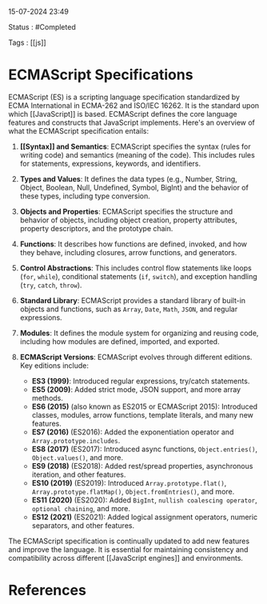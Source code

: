 
15-07-2024 23:49

Status : #Completed 

Tags : [[js]]

# ECMAScript Specifications

ECMAScript (ES) is a scripting language specification standardized by ECMA International in ECMA-262 and ISO/IEC 16262. It is the standard upon which [[JavaScript]] is based. ECMAScript defines the core language features and constructs that JavaScript implements. Here's an overview of what the ECMAScript specification entails:

1. **[[Syntax]] and Semantics**: ECMAScript specifies the syntax (rules for writing code) and semantics (meaning of the code). This includes rules for statements, expressions, keywords, and identifiers.

2. **Types and Values**: It defines the data types (e.g., Number, String, Object, Boolean, Null, Undefined, Symbol, BigInt) and the behavior of these types, including type conversion.

3. **Objects and Properties**: ECMAScript specifies the structure and behavior of objects, including object creation, property attributes, property descriptors, and the prototype chain.

4. **Functions**: It describes how functions are defined, invoked, and how they behave, including closures, arrow functions, and generators.

5. **Control Abstractions**: This includes control flow statements like loops (`for`, `while`), conditional statements (`if`, `switch`), and exception handling (`try`, `catch`, `throw`).

6. **Standard Library**: ECMAScript provides a standard library of built-in objects and functions, such as `Array`, `Date`, `Math`, `JSON`, and regular expressions.

7. **Modules**: It defines the module system for organizing and reusing code, including how modules are defined, imported, and exported.

8. **ECMAScript Versions**: ECMAScript evolves through different editions. Key editions include:
    - **ES3 (1999)**: Introduced regular expressions, try/catch statements.
    - **ES5 (2009)**: Added strict mode, JSON support, and more array methods.
    - **ES6 (2015)** (also known as ES2015 or ECMAScript 2015): Introduced classes, modules, arrow functions, template literals, and many new features.
    - **ES7 (2016)** (ES2016): Added the exponentiation operator and `Array.prototype.includes`.
    - **ES8 (2017)** (ES2017): Introduced async functions, `Object.entries()`, `Object.values()`, and more.
    - **ES9 (2018)** (ES2018): Added rest/spread properties, asynchronous iteration, and other features.
    - **ES10 (2019)** (ES2019): Introduced `Array.prototype.flat()`, `Array.prototype.flatMap()`, `Object.fromEntries()`, and more.
    - **ES11 (2020)** (ES2020): Added `BigInt`, `nullish coalescing operator`, `optional chaining`, and more.
    - **ES12 (2021)** (ES2021): Added logical assignment operators, numeric separators, and other features.

The ECMAScript specification is continually updated to add new features and improve the language. It is essential for maintaining consistency and compatibility across different [[JavaScript engines]] and environments.

# References
